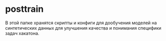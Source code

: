 # posttrain
В этой папке хранятся скрипты и конфиги для дообучения моделей на синтетических данных для улучшения качества и понимания специфики задач хакатона.